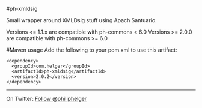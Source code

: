 #ph-xmldsig

Small wrapper around XMLDsig stuff using Apach Santuario.

Versions <= 1.1.x are compatible with ph-commons < 6.0
Versions >= 2.0.0 are compatible with ph-commons >= 6.0

#Maven usage
Add the following to your pom.xml to use this artifact:
```
<dependency>
  <groupId>com.helger</groupId>
  <artifactId>ph-xmldsig</artifactId>
  <version>2.0.2</version>
</dependency>
```

---

On Twitter: <a href="https://twitter.com/philiphelger">Follow @philiphelger</a>
